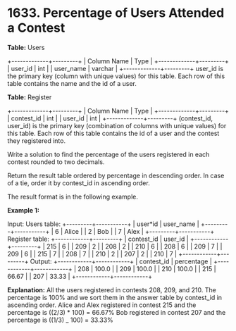 # 1633. Percentage of Users Attended a Contest

**Table:** Users

+-------------+---------+
| Column Name | Type |
+-------------+---------+
| user_id | int |
| user_name | varchar |
+-------------+---------+
user_id is the primary key (column with unique values) for this table.
Each row of this table contains the name and the id of a user.

**Table:** Register

+-------------+---------+
| Column Name | Type |
+-------------+---------+
| contest_id | int |
| user_id | int |
+-------------+---------+
(contest_id, user_id) is the primary key (combination of columns with unique values) for this table.
Each row of this table contains the id of a user and the contest they registered into.

Write a solution to find the percentage of the users registered in each contest rounded to two decimals.

Return the result table ordered by percentage in descending order. In case of a tie, order it by contest_id in ascending order.

The result format is in the following example.

**Example 1:**

Input:
Users table:
+---------+-----------+
| user*id | user_name |
+---------+-----------+
| 6 | Alice |
| 2 | Bob |
| 7 | Alex |
+---------+-----------+
Register table:
+------------+---------+
| contest_id | user_id |
+------------+---------+
| 215 | 6 |
| 209 | 2 |
| 208 | 2 |
| 210 | 6 |
| 208 | 6 |
| 209 | 7 |
| 209 | 6 |
| 215 | 7 |
| 208 | 7 |
| 210 | 2 |
| 207 | 2 |
| 210 | 7 |
+------------+---------+
Output:
+------------+------------+
| contest_id | percentage |
+------------+------------+
| 208 | 100.0 |
| 209 | 100.0 |
| 210 | 100.0 |
| 215 | 66.67 |
| 207 | 33.33 |
+------------+------------+

**Explanation:**
All the users registered in contests 208, 209, and 210. The percentage is 100% and we sort them in the answer table by contest_id in ascending order.
Alice and Alex registered in contest 215 and the percentage is ((2/3) * 100) = 66.67%
Bob registered in contest 207 and the percentage is ((1/3) \_ 100) = 33.33%
